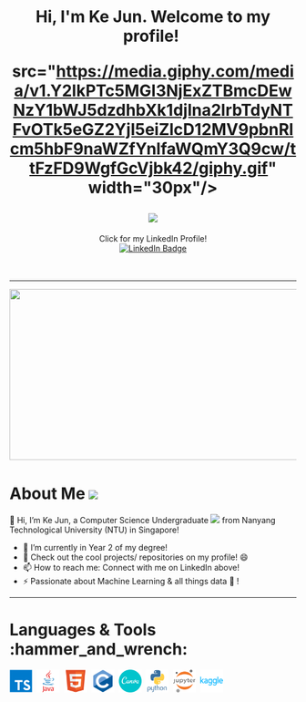   <h1 align="center">Hi, I'm Ke Jun. Welcome to my profile! <img>

src="https://media.giphy.com/media/v1.Y2lkPTc5MGI3NjExZTBmcDEwNzY1bWJ5dzdhbXk1djlna2lrbTdyNTFvOTk5eGZ2YjI5eiZlcD12MV9pbnRlcm5hbF9naWZfYnlfaWQmY3Q9cw/ttFzFD9WgfGcVjbk42/giphy.gif" width="30px"/></h1>
  <div align="center">
    <img src="https://media.giphy.com/media/v1.Y2lkPTc5MGI3NjExczJoMjczZjVranVqNnhob2w5MmJjejc1aWJrc20wY3BqbGs2Y3AzeSZlcD12MV9pbnRlcm5hbF9naWZfYnlfaWQmY3Q9Zw/QDjpIL6oNCVZ4qzGs7/giphy.gif" width="300"/>
  </div>

  <br>
  <div align="center"> Click for my LinkedIn Profile! </div>
  
  <div id="badges" align="center">
    <a href="https://www.linkedin.com/in/ke-jun-yeo-16a4a9208/">
      <img src="https://img.shields.io/badge/LinkedIn-blue?style=for-the-badge&logo=linkedin&logoColor=white" alt="LinkedIn Badge"/>
    </a>
  </div>
  <br>
  <div align="center">
  <img src="https://komarev.com/ghpvc/?username=yeokjunn&style=flat-square&color=blue" alt=""/>
  </div>

- - -

<div align="center">
  <img src="https://media.giphy.com/media/v1.Y2lkPTc5MGI3NjExeWF6MDIwZ2Y0NDhuNHJjM2FzNzVzN2d5ZzN2OTV0OTBpb2dhazZzdSZlcD12MV9pbnRlcm5hbF9naWZfYnlfaWQmY3Q9Zw/jTNG3RF6EwbkpD4LZx/giphy.gif" width="600" height="300"/>
</div>

<h1>
  About Me
  <img src="https://media.giphy.com/media/hvRJCLFzcasrR4ia7z/giphy.gif" width="30px"/>
</h1>


👋 Hi, I’m Ke Jun, a Computer Science Undergraduate <img src="https://media.giphy.com/media/WUlplcMpOCEmTGBtBW/giphy.gif" width="30"> from Nanyang Technological University (NTU) in Singapore!
- 🌱 I’m currently in Year 2 of my degree!
- 👀 Check out the cool projects/ repositories on my profile! 😄 
- 📫 How to reach me: Connect with me on LinkedIn above!
- ⚡ Passionate about Machine Learning & all things data 👀 !

- - -
<h1>
  Languages & Tools :hammer_and_wrench:
</h1>
<div>
  <img src="https://github.com/devicons/devicon/blob/master/icons/typescript/typescript-original.svg" title="Java" alt="Java" width="40" height="40"/>&nbsp;
  <img src="https://github.com/devicons/devicon/blob/master/icons/java/java-original-wordmark.svg" title="Java" alt="Java" width="40" height="40"/>&nbsp;
  <img src="https://github.com/devicons/devicon/blob/master/icons/html5/html5-original.svg" title="HTML5" alt="HTML" width="40" height="40"/>&nbsp;
  <img src="https://github.com/devicons/devicon/blob/master/icons/c/c-original.svg" title="C" alt="C" width="40" height="40"/>&nbsp;
  <img src="https://github.com/devicons/devicon/blob/master/icons/canva/canva-original.svg" title="CANVA" alt="CANVA" width="40" height="40"/>&nbsp;
  <img src="https://github.com/devicons/devicon/blob/master/icons/python/python-original-wordmark.svg" title="PYTHON" alt="PYTHON" width="40" height="40"/>&nbsp;
  <img src="https://github.com/devicons/devicon/blob/master/icons/jupyter/jupyter-original-wordmark.svg" title="JUPYTER" alt="JUPYTER" width="40" height="40"/>&nbsp;
  <img src="https://github.com/devicons/devicon/blob/master/icons/kaggle/kaggle-original-wordmark.svg" title="KAGGLE" alt="KAGGLE" width="40" height="40"/>&nbsp;
</div>


